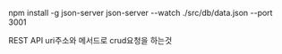 npm install -g json-server
json-server --watch ./src/db/data.json --port 3001

REST API uri주소와 메서드로 crud요청을 하는것

